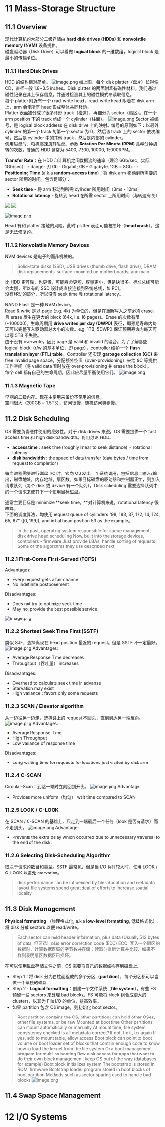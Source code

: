 
# 11 Mass-Storage Structure

## 11.1 Overview
现代计算机的大部分二级存储由 **hard disk drives (HDDs)** 和 **nonvolatile memory (NVM)** 设备提供。<br />磁盘驱动器（Disk Drive）可以看做 **logical block** 的一维数组，logical block 是最小的传输单位。


### 11.1.1 Hard Disk Drives
HDD 的结构相对简单。
![image.png](./assets/1610818263655-7b382fd9-b22a-4bec-ae9a-12e68f238748.png)
如上图，每个 disk platter（盘片）长得像 CD，直径一般 1.8~3.5 inches。Disk platter 的两面附着有磁性材料，我们通过磁性记录在其上保存信息，并通过检测其上的磁性模式来读取信息。<br />每个 platter 附近有一个 read-write head，read-write head 附着在 disk arm 上，arm 会使所有 head 形成整体共同移动。<br />Platter 表面被分成了很多环形 track（磁道），再细分为 sector（扇区）。在一个 arm position 下的 track 组成一个 cylinder（柱面）。
![image.png](./assets/1610819081925-65262149-6877-41ee-ad2e-f327aee33ca6.png)
Sector 被编号，是 logical block address 在 disk drive 上的映射。编号的原则如下：以最外 cylinder 的第一个 track 的第一个 sector 为 0，然后该 track 上的 sector 依次编号，然后是 cylinder 中的其他 track，然后是内部的 cylinder。<br />使用磁盘时，电机高速旋转磁盘。参数 **Rotation Per Minute (RPM)** 是每分钟旋转的次数，普通的 HDD 通常为 5400, 7200, 10000, 15000RPM。

**Transfer Rate**：在 HDD 和计算机之间数据流的速率（理论 6Gb/sec，实际 1Gb/sec）
:::danger
[!] Gb - Gigabit; GB - Gigabyte. 1GB = 8Gb.
:::
**Positioning Time** (a.k.a **random-access time**)：将 disk arm 移动到所需要的 sector 所用的时间。包含两部分：

   - **Seek time** - 将 arm 移动到所需 cylinder 所用时间（3ms - 12ms）
   - **Rotational latency** - 旋转到 head 在所需 sector 上所用时间（与转速有关）

![](https://cdn.nlark.com/yuque/__latex/c66b105277fa36b3c8a3f852d1b661cc.svg#card=math&code=Average%5C%20access%5C%20time%20%3D%20average%5C%20seek%5C%20time%20%2B%20average%5C%20latency&height=18&width=441)
![](https://cdn.nlark.com/yuque/__latex/610e9e6e6b8cf4c4e1b74b6e11a01741.svg#card=math&code=Average%5C%20I%2FO%5C%20time%20%3D%20average%5C%20access%5C%20time%20%2B%20%5Ccfrac%7Bdata%5C%20to%5C%20transfer%7D%7Btransfer%5C%20rate%7D%20%2B%20controller%5C%20overhead&height=52&width=615)

![image.png](./assets/1610822511208-b96d44fd-3465-4222-a06a-eb4f8499cb8e.png)

Head 有和 platter 接触的风险。此时 platter 表面可能被损坏（**head crash**），这是无法修复的。


### 11.1.2 Nonvolatile Memory Devices
NVM devices 是电子的而非机械的。
> Solid-state disks (SSD), USB drives (thumb drive, flash drive), DRAM disk replacements, surface-mounted on motherboards, and main

比 HDD 更可靠，也更贵，可能寿命更短，容量更小，但是快很多。标准总线可能会太慢，所以有的 SSD 设计成直接连接到系统总线，如 PCI。<br />没有移动的部分，所以没有 seek time 和 rotational latency。

NAND Flash 是一种 NVM device。<br />Read & write 是以 page (e.g. 4k) 为单位的，但是在重新写入之前必须 erase，且 erase 发生在更大的 block (64k, i.e. 16 pages)。Erase 的次数有限 (~100000)。生命周期用 **drive writes per day (DWPD)** 表征，即预期寿命内每天可以完整写入驱动器总大小的次数。e.g. 1TB, 5DWPD 保证预期寿命内每天可以写 5TB 不失败。<br />由于没有 overwrite，因此 page 是 valid 和 invalid 的混合。为了了解哪些 logical block（r/w 的基本单位，即 page），controller 维护一个 **flash translation layer (FTL) table**。Controller 还实现 **garbage collection (GC)** 来 free invalid page space，分配额外空间（over-provisioning）来给 GC 等提供工作空间（将 valid data 暂时放在 over-provisioning 并 erase the block）。<br />每个 cell 都有自己的生命周期，因此应尽量平衡使用它们。
![image.png](./assets/1610822116122-f046bc9b-aa04-4b85-8eb7-2bc772707cf6.png)


### 11.1.3 Magnetic Tape
早期的二级内存。现在主要用来备份不常用的信息。<br />空间很大（200GB ~ 1.5TB），访问很慢，随机访问特别慢。


## 11.2 Disk Scheduling
OS 需要负责硬件使用的高效性。对于 disk drives 来说，OS 需要提供一个 fast access time 和 high disk bandwidth。我们讨论 HDD。

   - **access time** : seek time (roughly linear to seek distance) + rotational latency
   - **disk bandwidth** : the speed of data transfer (data bytes / time from request to completion)

每当进程需要进行磁盘 I/O 时，它向 OS 发出一个系统调用，包括信息：输入/输出，磁盘地址，内存地址，扇区数。如果目标磁盘的驱动器和控制器正忙，则加入请求队列（每个 disk 或 device 有一个队列）。Disk scheduling 需要选择队列中的一个请求来使其下一个使用目标磁盘。

通常主要目标是 minimize **seek time。**对计算机来说，rotational latency 很难算。<br />下面的调度算法，均使用 request queue of cylinders "98, 183, 37, 122, 14, 124, 65, 67" ([0, 199]), and initial head position 53 as the example。

> In the past, operating system responsible for queue management, disk drive head scheduling
> Now, built into the storage devices, controllers - firmware
> Just provide LBAs, handle sorting of requests
> Some of the algorithms they use described next


### 11.2.1 First-Come First-Served (FCFS)
Advantages: 

   - Every request gets a fair chance 
   - No indefinite postponement

Disadvantages: 

   - Does not try to optimize seek time 
   - May not provide the best possible service

![image.png](./assets/1610823094099-0279425e-0a8b-4f69-833b-b1dbc142fd61.png)


### 11.2.2 Shortest Seek Time First (SSTF)
类似 SJF，选择离现在 head position 最近的 request。但是 SSTF 不一定最好。
![image.png](./assets/1610823400263-fa316129-4c39-45b9-beb9-b52f8addde7e.png)
Advantages: 

   - Average Response Time decreases
   - Throughput（吞吐量） increases

Disadvantages: 

   - Overhead to calculate seek time in advanse
   - Starvation may exist
   - High variance : favors only some requests


### 11.2.3 SCAN / Elevator algorithm
从一边往另一边走，选择路上的 request 不回头，直到到达另一端反向。
![image.png](./assets/1610824004349-94e8fe81-ce9b-4673-8a58-428753d0f35d.png)
Advantages: 

   - Average Response Time
   - High Throughput
   - Low variance of response time

Disadvantages: 

   - Long waiting time for requests for locations just visited by disk arm


### 11.2.4 C-SCAN
Circular-Scan：到达一端时立刻回到开头。
![image.png](./assets/1610824200602-97701733-8ea4-4490-9123-38f7aa42c4e0.png)
Advantage:

   - Provides more uniform（均匀） wait time compared to SCAN


### 11.2.5 LOOK / C-LOOK
在 SCAN / C-SCAN 的基础上，只走到一端最后一个任务（look 是否有请求）而不走到头。
![image.png](./assets/1610824434537-3ba07ffe-c147-462f-a2ba-0e9c401eee3b.png)
Advantage:

   - Prevents the extra delay which occurred due to unnecessary traversal to the end of the disk.


### 11.2.6 Selecting Disk-Scheduling Algorithm
取决于请求的数目和类型。SSTF 最常见，但是当 I/O 负荷较大时，使用 LOOK / C-LOOK 以避免 starvation。
> disk performance can be influenced by file-allocation and metadata layout
> file systems spend great deal of efforts to increase spatial locality



## 11.3 Disk Management
**Physical formatting** （物理格式化, a.k.a **low-level formatting**, 低级格式化）：将 disk 分成 sectors 以便 read/write。
> Each sector can hold header information, plus data (Usually 512 bytes of data, 但可选), plus error correction code (ECC)
> ECC: 写入一个扇区的数据时，计算数据区域的字节数并存储；读取时重新计算并比较，如果不一样则表明扇区数据区已损坏。

在可以使用磁盘存储文件之前，OS 需要将自己的数据结构存到磁盘上。

- Step 1：将 disk 分为由柱面组成的多个分区（**partition**），每个分区都可以当做一个单独的磁盘
- Step 2 - **Logical formatting**：创建一个文件系统（**file system**）。有些 FS 预留一些 sectors 来处理 bad blocks。FS 可能将 block 组合成更大的 clusters，以其为 File I/O 的单位，提高效率。
- 如果 partition 包含 OS image，则初始化 boot sector。

> Root partition contains the OS, other partitions can hold other OSes, other file systems, or be raw 
> Mounted at boot time 
> Other partitions can mount automatically or manually 
> At mount time, file system consistency checked 
> Is all metadata correct? 
> If not, fix it, try again 
> If yes, add to mount table, allow access
> Boot block can point to boot volume or boot loader set of blocks that contain enough code to know how to load the kernel from the file system 
> Or a boot management program for multi-os booting
> Raw disk access for apps that want to do their own block management, keep OS out of the way (databases for example) 
> Boot block initializes system 
> The bootstrap is stored in ROM, firmware 
> Bootstrap loader program stored in boot blocks of boot partition 
> Methods such as sector sparing used to handle bad blocks
> ![image.png](./assets/1610826791296-1390cff0-e706-4b42-bb9c-47eb3e2334b2.png)



## 11.4 Swap Space Management


# 12 I/O Systems











